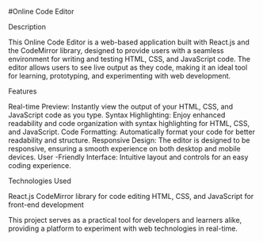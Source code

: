 #Online Code Editor


Description

This Online Code Editor is a web-based application built with React.js and the CodeMirror library, designed to provide users with a seamless environment for writing and testing HTML, CSS, and JavaScript code. The editor allows users to see live output as they code, making it an ideal tool for learning, prototyping, and experimenting with web development.


Features

Real-time Preview: Instantly view the output of your HTML, CSS, and JavaScript code as you type.
Syntax Highlighting: Enjoy enhanced readability and code organization with syntax highlighting for HTML, CSS, and JavaScript.
Code Formatting: Automatically format your code for better readability and structure.
Responsive Design: The editor is designed to be responsive, ensuring a smooth experience on both desktop and mobile devices.
User -Friendly Interface: Intuitive layout and controls for an easy coding experience.


Technologies Used

React.js
CodeMirror library for code editing
HTML, CSS, and JavaScript for front-end development

This project serves as a practical tool for developers and learners alike, providing a platform to experiment with web technologies in real-time.


